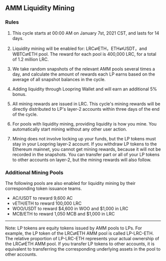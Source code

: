 ## AMM Liquidity Mining

### Rules

1) This cycle starts at 00:00 AM on January 7st, 2021 CST, and lasts for 14 days.

2) Liquidity mining will be enabled for: LRC⇄ETH，ETH⇄USDT，and WBTC⇄ETH pool. The reward for each pool is 400,000 LRC, for a total of 1.2 million LRC.

3) We take random snapshots of the relevant AMM pools several times a day, and calculate the amount of rewards each LP earns based on the average of all snapshot balances in the cycle.

4) Adding liquidity through Loopring Wallet and will earn an additional 5% bonus.

5) All mining rewards are issued in LRC. This cycle's mining rewards will be directly distributed to LP's layer-2 accounts within three days of the end of the cycle.

6) For pools with liquidity mining, providing liquidity is how you mine. You automatically start mining without any other user action.

7) Mining does not involve locking up your funds, but the LP tokens must stay in your Loopring layer-2 account. If you withdraw LP tokens to the Ethereum mainnet, you cannot get mining rewards, because it will not be recorded in the snapshots. You can transfer part or all of your LP tokens to other accounts on layer-2, but the mining rewards will also follow.


### Additional Mining Pools

The following pools are also enabled for liquidity mining by their corresponding token issuance teams.

- AC/USDT to reward 9,600 AC
- vETH/ETH to reward 100,000 LRC
- WOO/USDT to reward $4,600 in WOO and $1,000 in LRC
- MCB/ETH to reward 1,050 MCB and $1,000 in LRC

---

Note: LP tokens are equity tokens issued by AMM pools to LPs. For example, the LP token of the LRC⇄ETH AMM pool is called LP-LRC-ETH. The relative proportion of LP-LRC-ETH represents your actual ownership of the LRC⇄ETH AMM pool. If you transfer LP tokens to other accounts, it is equivalent to transferring the corresponding underlying assets in the pool to other accounts.
